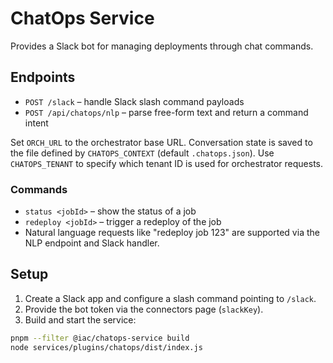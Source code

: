 # ChatOps Service

Provides a Slack bot for managing deployments through chat commands.

## Endpoints

- `POST /slack` – handle Slack slash command payloads
- `POST /api/chatops/nlp` – parse free-form text and return a command intent

Set `ORCH_URL` to the orchestrator base URL. Conversation state is saved to the file defined by `CHATOPS_CONTEXT` (default `.chatops.json`). Use `CHATOPS_TENANT` to specify which tenant ID is used for orchestrator requests.

### Commands

- `status <jobId>` – show the status of a job
- `redeploy <jobId>` – trigger a redeploy of the job
- Natural language requests like "redeploy job 123" are supported via the NLP endpoint and Slack handler.

## Setup

1. Create a Slack app and configure a slash command pointing to `/slack`.
2. Provide the bot token via the connectors page (`slackKey`).
3. Build and start the service:

```bash
pnpm --filter @iac/chatops-service build
node services/plugins/chatops/dist/index.js
```

